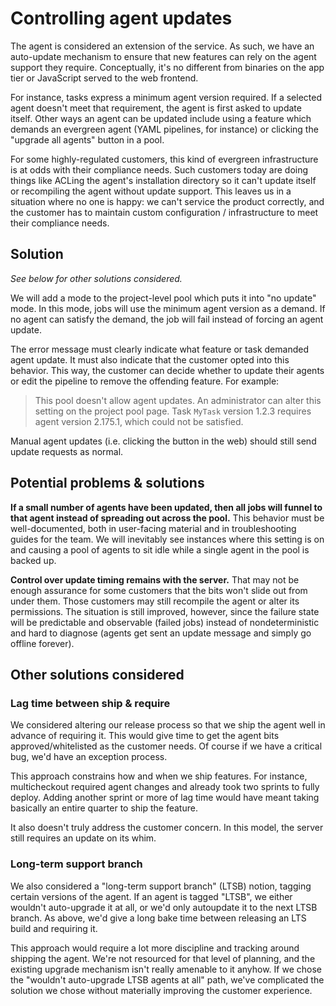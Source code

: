 # Controlling agent updates

The agent is considered an extension of the service.
As such, we have an auto-update mechanism to ensure that new features can rely on the agent support they require.
Conceptually, it's no different from binaries on the app tier or JavaScript served to the web frontend.

For instance, tasks express a minimum agent version required.
If a selected agent doesn't meet that requirement, the agent is first asked to update itself.
Other ways an agent can be updated include using a feature which demands an evergreen agent (YAML pipelines, for instance) or clicking the "upgrade all agents" button in a pool.

For some highly-regulated customers, this kind of evergreen infrastructure is at odds with their compliance needs.
Such customers today are doing things like ACLing the agent's installation directory so it can't update itself or recompiling the agent without update support.
This leaves us in a situation where no one is happy:
we can't service the product correctly, and the customer has to maintain custom configuration / infrastructure to meet their compliance needs.

## Solution

_See below for other solutions considered._

We will add a mode to the project-level pool which puts it into "no update" mode.
In this mode, jobs will use the minimum agent version as a demand.
If no agent can satisfy the demand, the job will fail instead of forcing an agent update.

The error message must clearly indicate what feature or task demanded agent update.
It must also indicate that the customer opted into this behavior.
This way, the customer can decide whether to update their agents or edit the pipeline to remove the offending feature.
For example:
> This pool doesn't allow agent updates.
> An administrator can alter this setting on the project pool page.
> Task `MyTask` version 1.2.3 requires agent version 2.175.1, which could not be satisfied.

Manual agent updates (i.e. clicking the button in the web) should still send update requests as normal.

## Potential problems & solutions

**If a small number of agents have been updated, then all jobs will funnel to that agent instead of spreading out across the pool.**
This behavior must be well-documented, both in user-facing material and in troubleshooting guides for the team.
We will inevitably see instances where this setting is on and causing a pool of agents to sit idle while a single agent in the pool is backed up.

**Control over update timing remains with the server.**
That may not be enough assurance for some customers that the bits won't slide out from under them.
Those customers may still recompile the agent or alter its permissions.
The situation is still improved, however, since the failure state will be predictable and observable (failed jobs) instead of nondeterministic and hard to diagnose (agents get sent an update message and simply go offline forever).

## Other solutions considered

### Lag time between ship & require
We considered altering our release process so that we ship the agent well in advance of requiring it.
This would give time to get the agent bits approved/whitelisted as the customer needs.
Of course if we have a critical bug, we'd have an exception process.

This approach constrains how and when we ship features.
For instance, multicheckout required agent changes and already took two sprints to fully deploy.
Adding another sprint or more of lag time would have meant taking basically an entire quarter to ship the feature.

It also doesn't truly address the customer concern.
In this model, the server still requires an update on its whim.

### Long-term support branch
We also considered a "long-term support branch" (LTSB) notion, tagging certain versions of the agent.
If an agent is tagged "LTSB", we either wouldn't auto-upgrade it at all, or we'd only autoupdate it to the next LTSB branch.
As above, we'd give a long bake time between releasing an LTS build and requiring it.

This approach would require a lot more discipline and tracking around shipping the agent.
We're not resourced for that level of planning, and the existing upgrade mechanism isn't really amenable to it anyhow.
If we chose the "wouldn't auto-upgrade LTSB agents at all" path, we've complicated the solution we chose without materially improving the customer experience.
